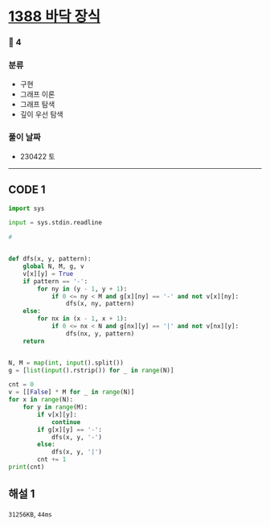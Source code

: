 # [1388 바닥 장식](https://www.acmicpc.net/problem/1388)

### 🥈 4

### 분류

- 구현
- 그래프 이론
- 그래프 탐색
- 깊이 우선 탐색

### 풀이 날짜

- 230422 토

---

## CODE 1

```python
import sys

input = sys.stdin.readline

#


def dfs(x, y, pattern):
    global N, M, g, v
    v[x][y] = True
    if pattern == '-':
        for ny in (y - 1, y + 1):
            if 0 <= ny < M and g[x][ny] == '-' and not v[x][ny]:
                dfs(x, ny, pattern)
    else:
        for nx in (x - 1, x + 1):
            if 0 <= nx < N and g[nx][y] == '|' and not v[nx][y]:
                dfs(nx, y, pattern)
    return


N, M = map(int, input().split())
g = [list(input().rstrip()) for _ in range(N)]

cnt = 0
v = [[False] * M for _ in range(N)]
for x in range(N):
    for y in range(M):
        if v[x][y]:
            continue
        if g[x][y] == '-':
            dfs(x, y, '-')
        else:
            dfs(x, y, '|')
        cnt += 1
print(cnt)

```

## 해설 1

`31256KB`, `44ms`
